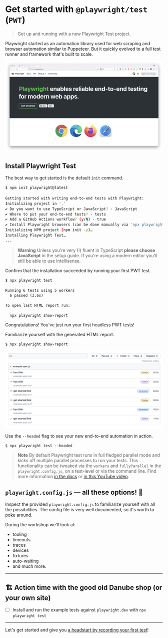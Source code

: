 # Get started with `@playwright/test` (`PWT`)
> Get up and running with a new Playwright Test project.

Playwright started as an automation library used for web scraping and browser automation similar to Puppeteer. But it quickly evolved to a full test runner and framework that's built to scale.

![Playwright homepage](../../assets/pwt-homepage.png)
## Install Playwright Test

The best way to get started is the default `init` command.

```bash
$ npm init playwright@latest

Getting started with writing end-to-end tests with Playwright:
Initializing project in '.'
✔ Do you want to use TypeScript or JavaScript? · JavaScript
✔ Where to put your end-to-end tests? · tests
✔ Add a GitHub Actions workflow? (y/N) · true
✔ Install Playwright browsers (can be done manually via 'npx playwright install')? (Y/n) · true
Initializing NPM project (npm init -y)…
Installing Playwright Test…
...
```
> **Warning** Unless you're very (!) fluent in TypeScript **please choose JavaScript** in the setup guide. If you're using a modern editor you'll still be able to use Intellisense.

Confirm that the installation succeeded by running your first PWT test.

```
$ npx playwright test

Running 6 tests using 5 workers
  6 passed (3.6s)

To open last HTML report run:

  npx playwright show-report
```

Congratulations! You've just run your first headless PWT tests!

Familiarize yourself with the generated HTML report.

```
$ npx playwright show-report
```

![HTML report](../../assets/01-01-html-report.png)

Use the `--headed` flag to see your new end-to-end automation in action.

```
$ npx playwright test --headed
```

> **Note**
> By default Playwright test runs in full fledged parallel mode and kicks off multiple parallel processes to run your tests. This functionality can be tweaked via the `workers` and `fullyParallel` in the `playwright.config.js`, on a test-level or via the command line. Find more information [in the docs](https://playwright.dev/docs/test-parallel) or [in this YouTube video](https://www.youtube.com/watch?v=fG0YePSS5iA&list=PLMZDRUOi3a8NtMq3PUS5iJc2pee38rurc&index=11).

## `playwright.config.js` — all these options! 🤯

Inspect the provided `playwright.config.js` to familiarize yourself with all the possibilities. The config file is very well documented, so it's worth to poke around.

During the workshop we'll look at:

- tooling
- timeouts
- traces
- devices
- fixtures
- auto-waiting
- and much more.

-----

## 🏗️ Action time with the good old Danube shop (or your own site)

- [ ] Install and run the example tests against `playwright.dev` with `npx playwright test`

-----

Let's get started and give you [a headstart by recording your first test](./02-recording-tests.md)!
